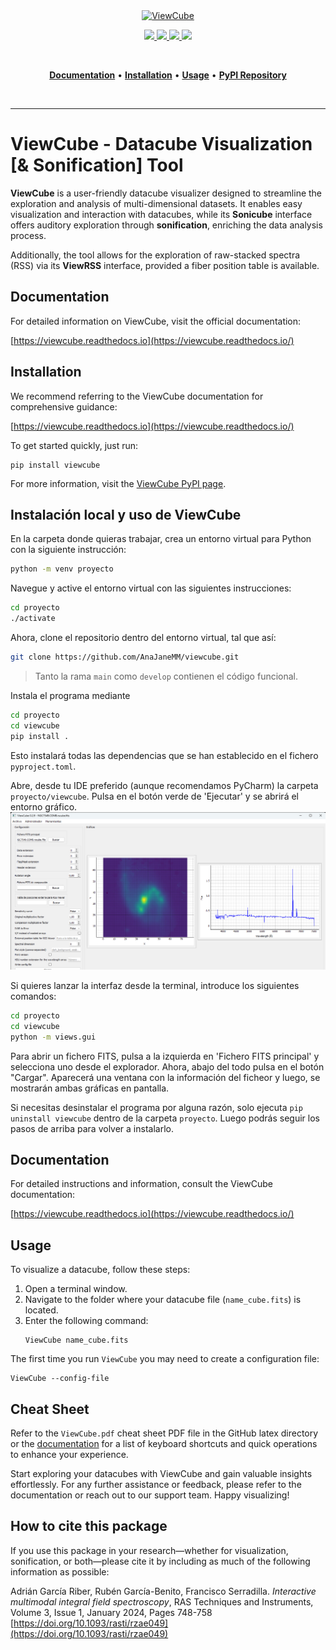 <p align="center">
  <br />
  <br />
  <a href="https://www.iaa.es/">
    <img
      src="https://www.iaa.csic.es/sites/default/files/banners/news/banner_web_iaa_57.png"
      alt="ViewCube">
  </a>
</p>

<!-- Badges -->
<p align="center"> 
   <!-- Latest Viewcube version updated to PyPI -->
  <a href="https://pypi.org/project/ViewCube/">
      <img src="https://badgen.net/pypi/v/viewcube">
  </a>

   <!-- Python version required -->
  <a href="https://pypi.org/project/ViewCube/">
      <img src="https://badgen.net/pypi/python/viewcube">
  </a>

   <!-- PyPI license -->
  <a href="https://pypi.org/project/ViewCube/">
      <img src="https://badgen.net/pypi/license/viewcube">
  </a>

  <!-- Code style -->
  <a href="https://styles.goatbytes.io/lang/python/">
      <img src="https://img.shields.io/badge/Style%20Guide-Python-3776AB.svg?style=flat&labelColor=black&color=3776AB&logo=python">
  </a>
</p>

<br />
<p align="center">
  <a href="#documentation"><b>Documentation</b></a> •
  <a href="#installation"><b>Installation</b></a> •
  <a href="#usage"><b>Usage</b></a> •
  <a href="https://pypi.org/project/ViewCube/"><b>PyPI Repository</b></a>
</p>
<br />

---

# ViewCube - Datacube Visualization [& Sonification] Tool

**ViewCube** is a user-friendly datacube visualizer designed to streamline the exploration and 
analysis of multi-dimensional datasets. It enables easy visualization and interaction with 
datacubes, while its **Sonicube** interface offers auditory exploration through **sonification**, 
enriching the data analysis process.

Additionally, the tool allows for the exploration of raw-stacked spectra (RSS) via its **ViewRSS** 
interface, provided a fiber position table is available.

## Documentation

For detailed information on ViewCube, visit the official documentation:

[https://viewcube.readthedocs.io](https://viewcube.readthedocs.io/)

## Installation

We recommend referring to the ViewCube documentation for comprehensive guidance:

[https://viewcube.readthedocs.io](https://viewcube.readthedocs.io/)

To get started quickly, just run:
```
pip install viewcube
```

For more information, visit the [ViewCube PyPI page](https://pypi.org/project/ViewCube/).

## Instalación local y uso de ViewCube

En la carpeta donde quieras trabajar, crea un entorno virtual para Python con la siguiente instrucción:
```bash
python -m venv proyecto
```

Navegue y active el entorno virtual con las siguientes instrucciones:
```bash
cd proyecto
./activate
```

Ahora, clone el repositorio dentro del entorno virtual, tal que así:
```bash
git clone https://github.com/AnaJaneMM/viewcube.git
```
> Tanto la rama `main` como `develop` contienen el código funcional.

Instala el programa mediante
```bash
cd proyecto
cd viewcube
pip install .
```

Esto instalará todas las dependencias que se han establecido en el fichero `pyproject.toml`.

Abre, desde tu IDE preferido (aunque recomendamos PyCharm) la carpeta `proyecto/viewcube`. Pulsa en el botón verde de 'Ejecutar' y se abrirá el entorno gráfico.
![gui de ejemplo](/gui.png)

Si quieres lanzar la interfaz desde la terminal, introduce los siguientes comandos:
```bash
cd proyecto
cd viewcube
python -m views.gui
```

Para abrir un fichero FITS, pulsa a la izquierda en 'Fichero FITS principal' y selecciona uno desde el explorador. Ahora, abajo del todo pulsa en el botón "Cargar". Aparecerá una ventana con la información del ficheor y luego, se mostrarán ambas gráficas en pantalla.

Si necesitas desinstalar el programa por alguna razón, solo ejecuta `pip uninstall viewcube` dentro de la carpeta `proyecto`. Luego podrás seguir los pasos de arriba para volver a instalarlo.

## Documentation

For detailed instructions and information, consult the ViewCube documentation:

[https://viewcube.readthedocs.io](https://viewcube.readthedocs.io/)

## Usage

To visualize a datacube, follow these steps:

1. Open a terminal window.
2. Navigate to the folder where your datacube file (`name_cube.fits`) is located.
3. Enter the following command:
    ```
    ViewCube name_cube.fits
    ```

The first time you run ``ViewCube`` you may need to create a configuration file:
```
ViewCube --config-file
```


## Cheat Sheet

Refer to the ``ViewCube.pdf`` cheat sheet PDF file in the GitHub latex directory or 
the [documentation](https://viewcube.readthedocs.io/) for a list of keyboard 
shortcuts and quick operations to enhance your experience.

Start exploring your datacubes with ViewCube and gain valuable insights effortlessly. For any further assistance or feedback, please refer to the documentation or reach out to our support team. Happy visualizing!

## How to cite this package

If you use this package in your research—whether for visualization, sonification, or both—please 
cite it by including as much of the following information as possible:

Adrián García Riber, Rubén García-Benito, Francisco Serradilla. *Interactive multimodal integral 
field spectroscopy*, RAS Techniques and Instruments, Volume 3, Issue 1, January 2024, Pages 748-758
[https://doi.org/10.1093/rasti/rzae049](https://doi.org/10.1093/rasti/rzae049)
